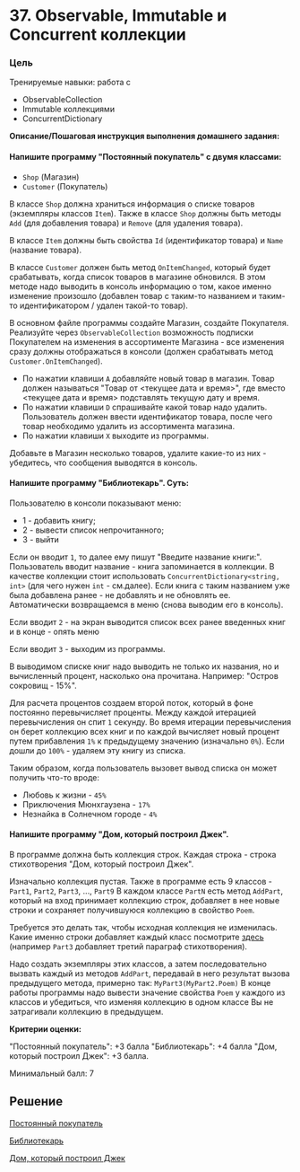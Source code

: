 # 37. Observable, Immutable и Concurrent коллекции

### Цель

Тренируемые навыки: работа с

* ObservableCollection
* Immutable коллекциями
* ConcurrentDictionary

**Описание/Пошаговая инструкция выполнения домашнего задания:**

#### Напишите программу "Постоянный покупатель" с двумя классами:

* `Shop` (Магазин)
* `Customer` (Покупатель)

В классе `Shop` должна храниться информация о списке товаров (экземпляры классов `Item`). Также в классе `Shop` должны быть методы `Add` (для добавления товара) и `Remove` (для удаления товара).

В классе `Item` должны быть свойства `Id` (идентификатор товара) и `Name` (название товара).

В классе `Customer` должен быть метод `OnItemChanged`, который будет срабатывать, когда список товаров в магазине обновился. В этом методе надо выводить в консоль информацию о том, какое именно изменение произошло (добавлен товар с таким-то названием и таким-то идентификатором / удален такой-то товар).

В основном файле программы создайте Магазин, создайте Покупателя. Реализуйте через `ObservableCollection` возможность подписки Покупателем на изменения в ассортименте Магазина - все изменения сразу должны отображаться в консоли (должен срабатывать метод `Customer.OnItemChanged`).

* По нажатии клавиши `A` добавляйте новый товар в магазин. Товар должен называться "Товар от <текущее дата и время>", где вместо <текущее дата и время> подставлять текущую дату и время.
* По нажатии клавиши `D` спрашивайте какой товар надо удалить. Пользователь должен ввести идентификатор товара, после чего товар необходимо удалить из ассортимента магазина.
* По нажатии клавиши `X` выходите из программы.

Добавьте в Магазин несколько товаров, удалите какие-то из них - убедитесь, что сообщения выводятся в консоль.

#### Напишите программу "Библиотекарь". Суть:

Пользователю в консоли показывают меню:
* 1 - добавить книгу;
* 2 - вывести список непрочитанного;
* 3 - выйти

Если он вводит `1`, то далее ему пишут "Введите название книги:". Пользователь вводит название - книга запоминается в коллекции.
В качестве коллекции стоит использовать `ConcurrentDictionary<string, int>` (для чего нужен `int` - см.далее).
Если книга с таким названием уже была добавлена ранее - не добавлять и не обновлять ее. Автоматически возвращаемся в меню (снова выводим его в консоль).

Если вводит `2` - на экран выводится список всех ранее введенных книг и в конце - опять меню

Если вводит `3` - выходим из программы.

В выводимом списке книг надо выводить не только их названия, но и вычисленный процент, насколько она прочитана. Например: "Остров сокровищ - 15%".

Для расчета процентов создаем второй поток, который в фоне постоянно перевычисляет проценты.
Между каждой итерацией перевычисления он спит `1` секунду.
Во время итерации перевычисления он берет коллекцию всех книг и по каждой вычисляет новый процент путем прибавления `1%` к предыдущему значению (изначально `0%`). Если дошли до `100%` - удаляем эту книгу из списка.

Таким образом, когда пользователь вызовет вывод списка он может получить что-то вроде:
* Любовь к жизни - `45%`
* Приключения Мюнхгаузена - `17%`
* Незнайка в Солнечном городе - `4%`

#### Напишите программу "Дом, который построил Джек".

В программе должна быть коллекция строк. Каждая строка - строка стихотворения "Дом, который построил Джек".

Изначально коллекция пустая.
Также в программе есть 9 классов - `Part1`, `Part2`, `Part3`, ..., `Part9`
В каждом классе `PartN` есть метод `AddPart`, который на вход принимает коллекцию строк, добавляет в нее новые строки и сохраняет получившуюся коллекцию в свойство `Poem`.

Требуется это делать так, чтобы исходная коллекция не изменилась.
Какие именно строки добавляет каждый класс посмотрите [здесь](https://russkaja-skazka.ru/dom-kotoryiy-postroil-dzhek-stihi-samuil-marshak/) (например `Part3` добавляет третий параграф стихотворения).

Надо создать экземпляры этих классов, а затем последовательно вызвать каждый из методов `AddPart`, передавай в него результат вызова предыдущего метода, примерно так: `MyPart3(MyPart2.Poem)`
В конце работы программы надо вывести значение свойства `Poem` у каждого из классов и убедиться, что изменяя коллекцию в одном классе Вы не затрагивали коллекцию в предыдущем.

**Критерии оценки:**

"Постоянный покупатель": +3 балла
"Библиотекарь": +4 балла
"Дом, который построил Джек": +3 балла.

Минимальный балл: 7

## Решение

[Постоянный покупатель](HomeWork12/HomeWork12.RegularCustomer)

[Библиотекарь](HomeWork12/HomeWork12.Librarian)

[Дом, который построил Джек](HomeWork12/HomeWork12.JacksHouse)